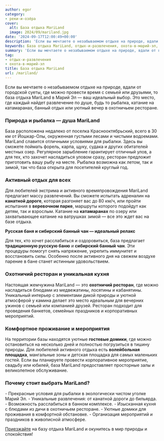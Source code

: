 ```yaml
---
author: egor
category:
- реки-и-озёра
cover:
  alt: База отдыха MariLand
  image: 2024/09/mariland.jpg
date: '2024-09-17T12:00:49+00:00'
description: 'Если вы мечтаете о незабываемом отдыхе на природе, вдали от городской суеты, где можно провести время с семьей или друзьями, то база отдыха MariLand в...'
keywords: База отдыха MariLand, отдых-и-развлечения, охота-в-марий-эл, mariland, база, отдыха, это, ресторан, рыбалка, катание, банный, активного, природы, провести, семьей, марий, идеальный, место
summary: 'Если вы мечтаете о незабываемом отдыхе на природе, вдали от городской суеты, где можно провести время с семьей или друзьями, то база отдыха MariLand в...'
tag:
- отдых-и-развлечения
- охота-в-марий-эл
title: База отдыха MariLand
url: /mariland/
---
```


Если вы мечтаете о незабываемом отдыхе на природе, вдали от городской суеты, где можно провести время с семьей или друзьями, то база отдыха MariLand в Марий Эл — ваш идеальный выбор. Это место, где каждый найдет развлечение по душе, будь то рыбалка, катание на катамаранах, банный отдых или уютный вечер в охотничьем ресторане.

### Природа и рыбалка — душа MariLand

База расположена недалеко от поселка Краснооктябрьский, всего в 30 км от Йошкар-Олы, окруженная густыми лесами и чистыми водоемами. MariLand славится отличными условиями для рыбалки. Здесь вы сможете поймать форель, карпа, щуку, судака и других обитателей местных озер. Регулярное зарыбление гарантирует отличный улов, а для тех, кто захочет насладиться уловом сразу, ресторан предложит приготовить вашу рыбу на месте. Рыбалка возможна как летом, так и зимой, так что база открыта для посетителей круглый год.

### Активный отдых для всех

Для любителей экстрима и активного времяпровождения MariLand предлагает массу развлечений. Вы сможете испытать адреналин на **канатной дороге**, которая разгоняет вас до 80 км/ч, или пройти испытания в **веревочном парке**, маршруты которого подойдут как детям, так и взрослым. Катание на **катамаранах** по озеру или захватывающее катание на ватрушках зимой — все это ждет вас на базе отдыха.

**Русская баня и сибирский банный чан — идеальный релакс**

Для тех, кто хочет расслабиться и оздоровиться, база предлагает **традиционную русскую баню** и **сибирский банный чан**. Эти процедуры помогут снять напряжение, укрепить иммунитет и восстановить силы. Особенно после активного дня на свежем воздухе парение в бане станет истинным удовольствием.

### Охотничий ресторан и уникальная кухня

Настоящая жемчужина MariLand — это **охотничий ресторан**, где можно насладиться блюдами из медвежатины, лосятины и кабанятины. Уникальный интерьер с элементами дикой природы и уютной атмосферой у камина делает это место идеальным для вечерних ужинов с семьей или компанией друзей. Ресторан подходит для проведения банкетов, семейных праздников и корпоративных мероприятий.

### Комфортное проживание и мероприятия

На территории базы находятся уютные **гостевые домики**, где можно остановиться на несколько дней и полностью погрузиться в тишину природы. Для любителей активного отдыха есть **волейбольная площадка**, мангальные зоны и детская площадка для самых маленьких гостей. Если вы планируете провести корпоративное мероприятие, свадьбу или юбилей, база MariLand предоставляет просторные залы и великолепное обслуживание.

### Почему стоит выбрать MariLand?

\- Прекрасные условия для рыбалки в экологически чистом уголке Марий Эл.
\- Уникальные развлечения: от канатной дороги до бильярда.
\- Возможность расслабиться в банном комплексе.
\- Изысканная кухня с блюдами из дичи в охотничьем ресторане.
\- Уютные домики для проживания в комфортной обстановке.
\- Организация мероприятий и праздников в живописной атмосфере.

[Приезжайте](https://www.mariland.org/booking) на базу отдыха MariLand и окунитесь в мир природы и спокойствия!